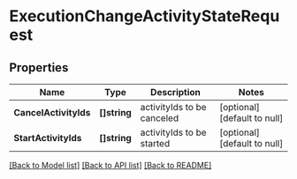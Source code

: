 # ExecutionChangeActivityStateRequest

## Properties
Name | Type | Description | Notes
------------ | ------------- | ------------- | -------------
**CancelActivityIds** | **[]string** | activityIds to be canceled | [optional] [default to null]
**StartActivityIds** | **[]string** | activityIds to be started | [optional] [default to null]

[[Back to Model list]](../README.md#documentation-for-models) [[Back to API list]](../README.md#documentation-for-api-endpoints) [[Back to README]](../README.md)

